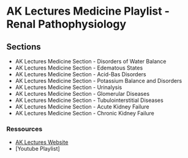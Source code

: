 # AK Lectures Medicine Playlist - Renal Pathophysiology

## Sections

- AK Lectures Medicine Section - Disorders of Water Balance
- AK Lectures Medicine Section - Edematous States
- AK Lectures Medicine Section - Acid-Bas Disorders
- AK Lectures Medicine Section - Potassium Balance and Disorders
- AK Lectures Medicine Section - Urinalysis
- AK Lectures Medicine Section - Glomerular Diseases
- AK Lectures Medicine Section - Tubulointerstitial Diseases
- AK Lectures Medicine Section - Acute Kidney Failure
- AK Lectures Medicine Section - Chronic Kidney Failure

### Ressources

- [AK Lectures Website](https://aklectures.com/subject/medical/renal/pathophysiology)
- [Youtube Playlist]
